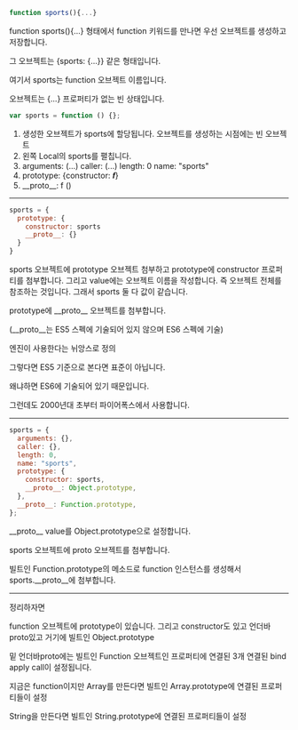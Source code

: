 ```js
function sports(){...}
```

function sports(){...} 형태에서 function 키워드를 만나면 우선 오브젝트를 생성하고 저장합니다.

그 오브젝트는 {sports: {...}} 같은 형태입니다.

여기서 sports는 function 오브젝트 이름입니다.

오브젝트는 {...} 프로퍼티가 없는 빈 상태입니다.

```js
var sports = function () {};
```

1. 생성한 오브젝트가 sports에 할당됩니다. 오브젝트를 생성하는 시점에는 빈 오브젝트
2. 왼쪽 Local의 sports를 펼칩니다.
3. arguments: (...)
   caller: (...)
   length: 0
   name: "sports"
4. prototype: {constructor: 𝒇}
5. \_\_proto\_\_: f ()

---

```js
sports = {
  prototype: {
    constructor: sports
    __proto__: {}
  }
}
```

sports 오브젝트에 prototype 오브젝트 첨부하고 prototype에 constructor 프로퍼티를 첨부합니다. 그리고 value에는 오브젝트 이름을 작성합니다. 즉 오브젝트 전체를 참조하는 것입니다. 그래서 sports 둘 다 값이 같습니다.

prototype에 \_\_proto\_\_ 오브젝트를 첨부합니다.

(\_\_proto\_\_는 ES5 스펙에 기술되어 있지 않으며 ES6 스펙에 기술)

엔진이 사용한다는 뉘앙스로 정의

그렇다면 ES5 기준으로 본다면 표준이 아닙니다.

왜냐하면 ES6에 기술되어 있기 때문입니다.

그런데도 2000년대 초부터 파이어폭스에서 사용합니다.

---

```js
sports = {
  arguments: {},
  caller: {},
  length: 0,
  name: "sports",
  prototype: {
    constructor: sports,
    __proto__: Object.prototype,
  },
  __proto__: Function.prototype,
};
```

\_\_proto\_\_ value를 Object.prototype으로 설정합니다.

sports 오브젝트에 proto 오브젝트를 첨부합니다.

빌트인 Function.prototype의 메소드로 function 인스턴스를 생성해서 sports.\_\_proto\_\_에 첨부합니다.

---

정리하자면

function 오브젝트에 prototype이 있습니다. 그리고 constructor도 있고 언더바proto있고 거기에 빌트인 Object.prototype

밑 언더바proto에는 빌트인 Function 오브젝트인 프로퍼티에 연결된 3개 연결된 bind apply call이 설정됩니다.

지금은 function이지만 Array를 만든다면 빌트인 Array.prototype에 연결된 프로퍼티들이 설정

String을 만든다면 빌트인 String.prototype에 연결된 프로퍼티들이 설정

